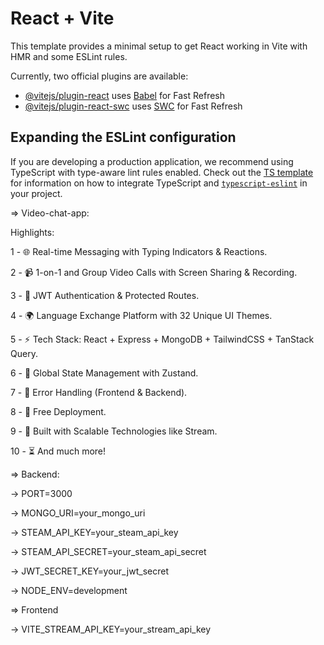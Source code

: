 # React + Vite

This template provides a minimal setup to get React working in Vite with HMR and some ESLint rules.

Currently, two official plugins are available:

- [@vitejs/plugin-react](https://github.com/vitejs/vite-plugin-react/blob/main/packages/plugin-react) uses [Babel](https://babeljs.io/) for Fast Refresh
- [@vitejs/plugin-react-swc](https://github.com/vitejs/vite-plugin-react/blob/main/packages/plugin-react-swc) uses [SWC](https://swc.rs/) for Fast Refresh

## Expanding the ESLint configuration

If you are developing a production application, we recommend using TypeScript with type-aware lint rules enabled. Check out the [TS template](https://github.com/vitejs/vite/tree/main/packages/create-vite/template-react-ts) for information on how to integrate TypeScript and [`typescript-eslint`](https://typescript-eslint.io) in your project.

=> Video-chat-app:

Highlights:

1 - 🌐 Real-time Messaging with Typing Indicators & Reactions.

2 - 📹 1-on-1 and Group Video Calls with Screen Sharing & Recording.

3 - 🔐 JWT Authentication & Protected Routes.

4 - 🌍 Language Exchange Platform with 32 Unique UI Themes.

5 - ⚡ Tech Stack: React + Express + MongoDB + TailwindCSS + TanStack Query.


6 - 🧠 Global State Management with Zustand.

7 - 🚨 Error Handling (Frontend & Backend).

8 - 🚀 Free Deployment.

9 - 🎯 Built with Scalable Technologies like Stream.

10 - ⏳ And much more!

=> Backend:

-> PORT=3000

-> MONGO_URI=your_mongo_uri

-> STEAM_API_KEY=your_steam_api_key

-> STEAM_API_SECRET=your_steam_api_secret

-> JWT_SECRET_KEY=your_jwt_secret

-> NODE_ENV=development

=> Frontend

-> VITE_STREAM_API_KEY=your_stream_api_key
